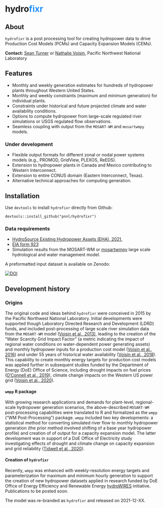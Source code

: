 
<!-- README.md is generated from README.Rmd. Please edit that file -->
<!-- # <img src='man/figures/hydrofixr logo v2.png' align="centre" height="101.5" /> -->
<!-- badges: start -->
<!-- badges: end -->

# hydro<span style="color:dodgerblue">fixr</span>

## About

`hydrofixr` is a post processing tool for creating hydropower data to
drive Production Cost Models (PCMs) and Capacity Expansion Models
(CEMs).

**Contact:** [Sean Turner](sean.turner@pnnl.gov) or [Nathalie
Voisin](nathalie.voisin@pnnl.gov), Pacific Northwest National Laboratory

## Features

-   Monthly and weekly generation estimates for hundreds of hydropower
    plants throughout Western United States.
-   Monthly and weekly constraints (maximum and minimum generation) for
    individual plants.
-   Constraints under historical and future projected climate and water
    availability conditions.
-   Options to compute hydropower from large-scale regulated river
    simulations or USGS regulated flow observations.
-   Seamless coupling with output from the `MOSART-WM` and `mosartwmpy`
    models.

### Under development

-   Flexible output formats for different zonal or nodal power systems
    models (e.g., PROMOD, GridView, PLEXOS, ReEDS).
-   Extension to hydropower plants in Canada and Mexico contributing to
    Western Interconnect.
-   Extension to entire CONUS domain (Eastern Interconnect, Texas).
-   Alternative technical approaches for computing generation.

## Installation

Use `devtools` to install `hydrofixr` directly from Github:

`devtools::install_github("pnnl/hydrofixr")`

### Data requirements

-   [HydroSource Existing Hydropower Assets
    (EHA), 2021.](https://doi.org/10.21951/EHA_FY2021/1782791)
-   [EIA form 923](https://www.eia.gov/electricity/data/eia923/)
-   Simulation results from the MOSART-WM or
    [mosartwmpy](https://github.com/IMMM-SFA/mosartwmpy) large scale
    hydrological and water management model.

A preformatted input dataset is available on Zenodo:

[![DOI](https://zenodo.org/badge/DOI/10.5281/zenodo.5773123.svg)](https://doi.org/10.5281/zenodo.5773123)

## Development history

### Origins

The original code and ideas behind `hydrofixr` were conceived in 2015 by
the Pacific Northwest National Laboratory. Initial developments were
supported though Laboratory Directed Research and Development (LDRD)
funds, and included post-processing of large scale river simulation data
from the `MOSART-WM` model ([Voisin et al.,
2013)](https://hess.copernicus.org/articles/17/3605/2013/), leading to
the creation of the “Water Scarcity Grid Impact Factor” (a metric
indicating the impact of regional water conditions on water-dependent
power generating assets) and monthly hydropower inputs for a production
cost model ([Voisin et al.,
2016](https://www.sciencedirect.com/science/article/abs/pii/S0360544216311732))
and under 55 years of historical water availability ([Voisin et al.,
2018](https://www.sciencedirect.com/science/article/abs/pii/S0360544216311732)).
This capability to create monthly energy targets for production cost
models was applied further in subsequent studies funded by the
Department of Energy (DoE) Office of Science, including drought impacts
on fuel prices ([O’Connell et al.,
2019](https://www.sciencedirect.com/science/article/pii/S0306261919301254)),
climate change impacts on the Western US power grid ([Voisin et al.,
2020](https://www.sciencedirect.com/science/article/pii/S030626192030979X)).

#### `wmpp` R package

With growing research applications and demands for plant-level,
regional-scale hydropower generation scenarios, the above-described
`MOSART-WM` post-processing capabilities were translated to R and
formalized as the `wmpp` (“WM Post-Processing”) package. `wmpp` included
two key developments: a statistical method for converting simulated
river flow to monthly hydropower generation (the prior method involved
shifting of a base year hydropower profile) and creation of of output
for a capacity expansion model. The latter development was in support of
a DoE Office of Electricity study investigating effects of drought and
climate change on capacity expansion and grid reliability ([Tidwell et
al.,
2020](https://www.wecc.org/Administrative/Climate%20Influences%20on%20Expansion%20Planning%20in%20Western%20US%20-%2020201120%20-%20Clean.pdf)).

#### Creation of `hydrofixr`

Recently, `wmpp` was enhanced with weekly-resolution energy targets and
parameterization for maximum and minimum hourly generation to support
the creation of new hydropower datasets applied in research funded by
DoE Office of Energy Efficiency and Renewable Energy
[hydroWIRES](https://www.energy.gov/eere/water/hydrowires-initiative)
initiative. Publications to be posted soon.

The model was re-branded as `hydrofixr` and released on 2021-12-XX.
